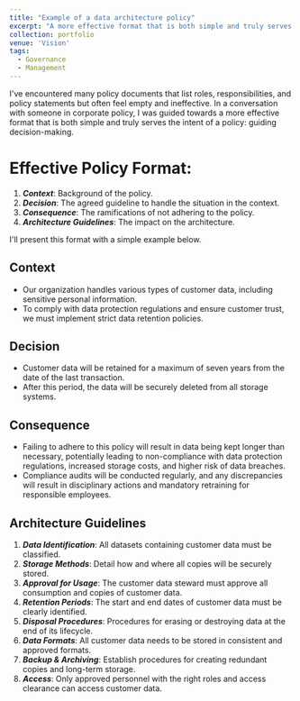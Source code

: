 ```yaml
---
title: "Example of a data architecture policy"
excerpt: "A more effective format that is both simple and truly serves the intent of a policy"
collection: portfolio
venue: 'Vision'
tags:
  - Governance
  - Management
---
```


I've encountered many policy documents that list roles, responsibilities, and policy statements but often feel empty and ineffective. In a conversation with someone in corporate policy, I was guided towards a more effective format that is both simple and truly serves the intent of a policy: guiding decision-making.

# Effective Policy Format:

1. ***Context***: Background of the policy.
2. ***Decision***: The agreed guideline to handle the situation in the context.
3. ***Consequence***: The ramifications of not adhering to the policy.
4. ***Architecture Guidelines***: The impact on the architecture.

I'll present this format with a simple example below.

## Context

* Our organization handles various types of customer data, including sensitive personal information.
* To comply with data protection regulations and ensure customer trust, we must implement strict data retention policies.

## Decision

* Customer data will be retained for a maximum of seven years from the date of the last transaction.
* After this period, the data will be securely deleted from all storage systems.

## Consequence

* Failing to adhere to this policy will result in data being kept longer than necessary, potentially leading to non-compliance with data protection regulations, increased storage costs, and higher risk of data breaches.
* Compliance audits will be conducted regularly, and any discrepancies will result in disciplinary actions and mandatory retraining for responsible employees.

## Architecture Guidelines

1. ***Data Identification***: All datasets containing customer data must be classified.
2. ***Storage Methods***: Detail how and where all copies will be securely stored.
3. ***Approval for Usage***: The customer data steward must approve all consumption and copies of customer data.
4. ***Retention Periods***: The start and end dates of customer data must be clearly identified.
5. ***Disposal Procedures***: Procedures for erasing or destroying data at the end of its lifecycle.
6. ***Data Formats***: All customer data needs to be stored in consistent and approved formats.
7. ***Backup & Archiving***: Establish procedures for creating redundant copies and long-term storage.
8. ***Access***: Only approved personnel with the right roles and access clearance can access customer data.
